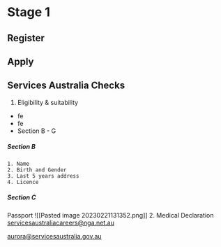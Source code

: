 # Stage 1
## Register
## Apply
## Services Australia Checks
1. Eligibility & suitability
- fe
- fe
- Section B - G
##### Section B
	1. Name
	2. Birth and Gender
	3. Last 5 years address
	4. Licence 
##### Section C
Passport
![[Pasted image 20230221131352.png]]
2. Medical Declaration
servicesaustraliacareers@nga.net.au

aurora@servicesaustralia.gov.au